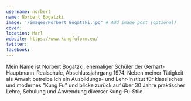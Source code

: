 ```yaml
---
username: norbert
name: Norbert Bogatzki
image: '/images/Norbert_Bogatzki.jpg' # Add image post (optional)
cover: 
location: Marl
website: https://www.kungfuform.eu/
twitter: 
facebook: 
---
```


Mein Name ist Norbert Bogatzki, ehemaliger Schüler der Gerhart-Hauptmann-Realschule, Abschlussjahrgang 1974. Neben meiner Tätigkeit als Anwalt betreibe ich ein Ausbildungs- und Lehr-Institut für klassisches und modernes "Kung Fu" und blicke zurück auf über 30 Jahre praktischer Lehre, Schulung und Anwendung diverser Kung-Fu-Stile.
